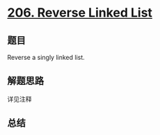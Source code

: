 # [206. Reverse Linked List](https://leetcode.com/problems/reverse-linked-list/)

## 题目
Reverse a singly linked list.

## 解题思路
详见注释

## 总结


